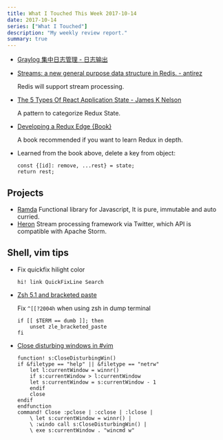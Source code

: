 ```yaml
---
title: What I Touched This Week 2017-10-14
date: 2017-10-14
series: ["What I Touched"]
description: "My weekly review report."
summary: true
---
```


- [Graylog 集中日志管理 - 日志输出](https://blog.iany.me/zh/2017/10/centralized-logs-using-graylog-output/)
- [Streams: a new general purpose data structure in Redis. - antirez](http://antirez.com/news/114)

    Redis will support stream processing.

- [The 5 Types Of React Application State - James K Nelson](http://jamesknelson.com/5-types-react-application-state/)

    A pattern to categorize Redux State.

- [Developing a Redux Edge {Book}](https://www.safaribooksonline.com/library/view/developing-a-redux/9781939902436/)

    A book recommended if you want to learn Redux in depth.

- Learned from the book above, delete a key from object:

    ```
    const {[id]: remove, ...rest} = state;
    return rest;
    ```

<!--more-->

## Projects

- [Ramda](http://ramdajs.com/#) Functional library for Javascript, It is pure, immutable and auto curried.
- [Heron](https://twitter.github.io/heron/) Stream processing framework via Twitter, which API is compatible with Apache Storm.

## Shell, vim tips

- Fix quickfix hilight color

    ```
    hi! link QuickFixLine Search
    ```

- [Zsh 5.1 and bracketed paste](https://archive.zhimingwang.org/blog/2015-09-21-zsh-51-and-bracketed-paste.html)

    Fix `^[[?2004h` when using zsh in dump terminal

    ```
    if [[ $TERM == dumb ]]; then
        unset zle_bracketed_paste
    fi
    ```

- [Close disturbing windows in #vim](https://gist.github.com/doitian/3109eb0951415af317081bbdaf5363fc)

    ```
    function! s:CloseDisturbingWin()
    if &filetype == "help" || &filetype == "netrw"
        let l:currentWindow = winnr()
        if s:currentWindow > l:currentWindow
        let s:currentWindow = s:currentWindow - 1
        endif
        close
    endif
    endfunction
    command! Close :pclose | :cclose | :lclose |
        \ let s:currentWindow = winnr() | 
        \ :windo call s:CloseDisturbingWin() |
        \ exe s:currentWindow . "wincmd w"
    ```

